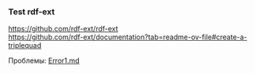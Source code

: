 ### Test rdf-ext
https://github.com/rdf-ext/rdf-ext  
https://github.com/rdf-ext/documentation?tab=readme-ov-file#create-a-triplequad  

Проблемы:
[Error1.md](Error1.md)

